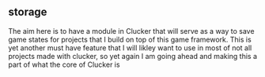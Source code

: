 ## storage

The aim here is to have a module in Clucker that will serve as a way to save game states for projects that I build on top of this game framework. This is yet another must have feature that I will likley want to use in most of not all projects made with clucker, so yet again I am going ahead and making this a part of what the core of Clucker is
